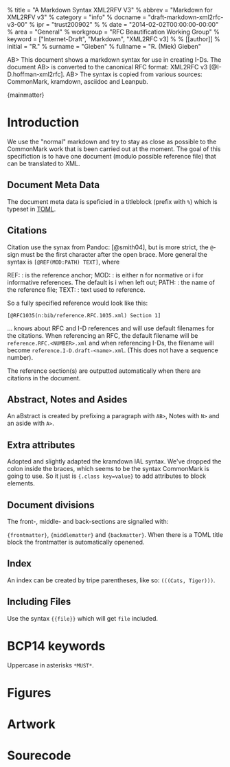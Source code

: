 % title = "A Markdown Syntax XML2RFV V3"
% abbrev = "Markdown for XML2RFV v3"
% category = "info"
% docname = "draft-markdown-xml2rfc-v3-00"
% ipr = "trust200902"
%
% date = "2014-02-02T00:00:00-00:00"
% area = "General"
% workgroup = "RFC Beautification Working Group"
% keyword = ["Internet-Draft", "Markdown", "XML2RFC v3]
%
% [[author]]
% initial = "R."
% surname = "Gieben"
% fullname = "R. (Miek) Gieben"

AB> This document shows a markdown syntax for use in creating I-Ds. The document
AB> is converted to the canonical RFC format: XML2RFC v3 [@I-D.hoffman-xml2rfc].
AB> The syntax is copied from various sources: CommonMark, kramdown, asciidoc and Leanpub.

{mainmatter}

# Introduction

We use the "normal" markdown and try to stay as close as possible to the CommonMark work that
is been carried out at the moment. The goal of this specifiction is to have one document (modulo
possible reference file) that can be translated to XML.

## Document Meta Data

The document meta data is speficied in a titleblock (prefix with `%`) which is typeset in [TOML](https://github.com/toml-lang/toml).

## Citations

Citation use the synax from Pandoc: [@smith04], but is more strict, the `@`-sign must be the first
character after the open brace. 
More general the syntax is `[@REF(MOD:PATH) TEXT]`, where

REF: 
:   is the reference anchor;
MOD:
:   is either n for normative or i for informative references. The default is i when left out;
PATH: 
:   the name of the reference file;
TEXT:
:   text used to reference.

So a fully specified reference would look like this:

    [@RFC1035(n:bib/reference.RFC.1035.xml) Section 1]

... knows about RFC and I-D references and will use default filenames for the citations. When referencing
an RFC, the default filename will be `reference.RFC.<NUMBER>.xml` and when referencing I-Ds,
the filename will become `reference.I-D.draft-<name>.xml`. (This does not have a sequence number).

The reference section(s) are outputted automatically when there are citations in the document.

## Abstract, Notes and Asides

An aBstract is created by prefixing a paragraph with `AB>`, Notes with `N>` and an aside with `A>`.

## Extra attributes

Adopted and slightly adapted the kramdown IAL syntax. We've dropped the colon inside the
braces, which seems to be the syntax CommonMark is going to use. So it just is `{.class key=value}`
to add attributes to block elements.

## Document divisions

The front-, middle- and back-sections are signalled with:

`{frontmatter}`, `{middlematter}` and `{backmatter}`. When there is a TOML title block the frontmatter
is automatically openened.

## Index

An index can be created by tripe parentheses, like so: `(((Cats, Tiger)))`.

## Including Files

Use the syntax `{{file}}` which will get `file` included.

# BCP14 keywords

Uppercase in asterisks `*MUST*`.

# Figures

# Artwork

# Sourecode
